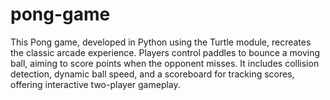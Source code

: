 # pong-game
This Pong game, developed in Python using the Turtle module, recreates the classic arcade experience. Players control paddles to bounce a moving ball, aiming to score points when the opponent misses. It includes collision detection, dynamic ball speed, and a scoreboard for tracking scores, offering interactive two-player gameplay.
